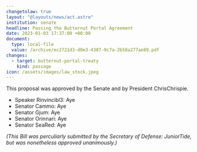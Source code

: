 ```yaml
---
changetolaw: true
layout: "@layouts/news/act.astro"
institution: senate
headline: Passing the Butternut Portal Agreement
date: 2023-01-03 17:37:00 +00:00
document:
  type: local-file
  value: /archive/ec2721d3-d0e3-4307-9c7a-2b58a277ae89.pdf
changes:
  - target: butternut-portal-treaty
    kind: passage
icon: /assets/images/law_stock.jpeg
---
```

This proposal was approved by the Senate and by President ChrisChrispie.<!--more-->

- Speaker Rinvincibl3: Aye
- Senator Cammo: Aye
- Senator Gjum: Aye
- Senator Orinnari: Aye
- Senator SeaRed: Aye

*(This Bill was perculiarly submitted by the Secretary of Defense: JuniorTide, but was nonetheless approved unanimously.)*
